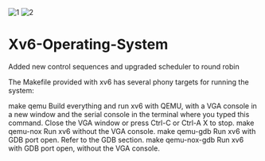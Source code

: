 ![1](https://user-images.githubusercontent.com/54726842/121793456-f7afa500-cbb3-11eb-8c62-f6e584f35b10.PNG)
![2](https://user-images.githubusercontent.com/54726842/121793457-f8483b80-cbb3-11eb-8747-5533e9591da2.PNG)
# Xv6-Operating-System
Added new control sequences and upgraded scheduler to round robin 

The Makefile provided with xv6 has several phony targets for running the system:

make qemu
Build everything and run xv6 with QEMU, with a VGA console in a new window and the serial console in the terminal where you typed this command. Close the VGA window or press Ctrl-C or Ctrl-A X to stop.
make qemu-nox
Run xv6 without the VGA console.
make qemu-gdb
Run xv6 with GDB port open. Refer to the GDB section.
make qemu-nox-gdb
Run xv6 with GDB port open, without the VGA console.
